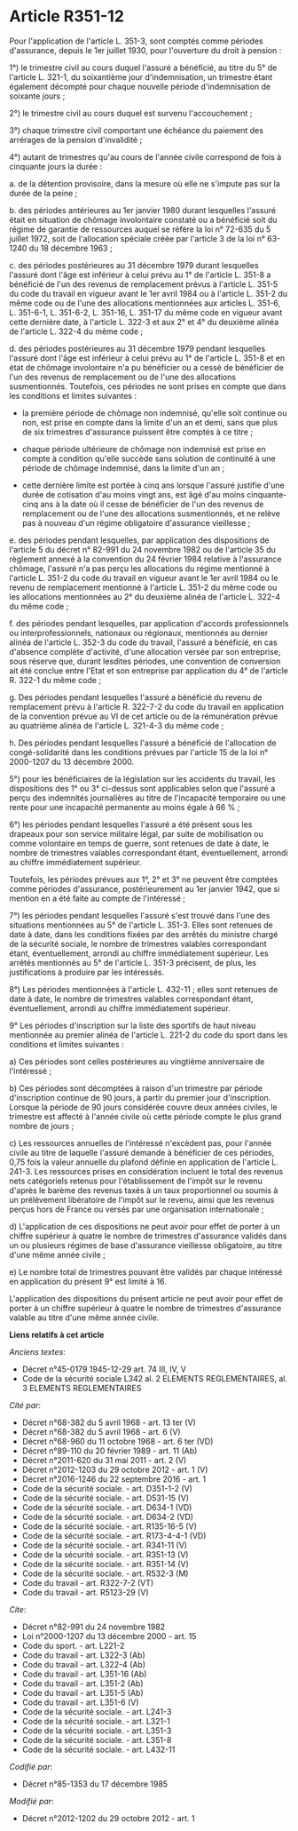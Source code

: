 # Article R351-12

Pour l'application de l'article L. 351-3, sont comptés comme périodes d'assurance, depuis le 1er juillet 1930, pour
l'ouverture du droit à pension : 

1°) le trimestre civil au cours duquel l'assuré a bénéficié, au titre du 5° de l'article L. 321-1, du soixantième jour
d'indemnisation, un trimestre étant également décompté pour chaque nouvelle période d'indemnisation de soixante jours ; 

2°) le trimestre civil au cours duquel est survenu l'accouchement ; 

3°) chaque trimestre civil comportant une échéance du paiement des arrérages de la pension d'invalidité ; 

4°) autant de trimestres qu'au cours de l'année civile correspond de fois à cinquante jours la durée : 

a. de la détention provisoire, dans la mesure où elle ne s'impute pas sur la durée de la peine ; 

b. des périodes antérieures au 1er janvier 1980 durant lesquelles l'assuré était en situation de chômage involontaire
constaté ou a bénéficié soit du régime de garantie de ressources auquel se réfère la loi n° 72-635 du 5 juillet 1972, soit de
l'allocation spéciale créée par l'article 3 de la loi n° 63-1240 du 18 décembre 1963 ; 

c. des périodes postérieures au 31 décembre 1979 durant lesquelles l'assuré dont l'âge est inférieur à celui prévu au 1° de
l'article L. 351-8 a bénéficié de l'un des revenus de remplacement prévus à l'article L. 351-5 du code du travail en vigueur
avant le 1er avril 1984 ou à l'article L. 351-2 du même code ou de l'une des allocations mentionnées aux articles L. 351-6,
L. 351-6-1, L. 351-6-2, L. 351-16, L. 351-17 du même code en vigueur avant cette dernière date, à l'article L. 322-3 et aux
2° et 4° du deuxième alinéa de l'article L. 322-4 du même code ; 

d. des périodes postérieures au 31 décembre 1979 pendant lesquelles l'assuré dont l'âge est inférieur à celui prévu au 1° de
l'article L. 351-8 et en état de chômage involontaire n'a pu bénéficier ou a cessé de bénéficier de l'un des revenus de
remplacement ou de l'une des allocations susmentionnés. Toutefois, ces périodes ne sont prises en compte que dans les
conditions et limites suivantes :

- la première période de chômage non indemnisé, qu'elle soit continue ou non, est prise en compte dans la limite d'un an et
demi, sans que plus de six trimestres d'assurance puissent être comptés à ce titre ;

- chaque période ultérieure de chômage non indemnisé est prise en compte à condition qu'elle succède sans solution de
continuité à une période de chômage indemnisé, dans la limite d'un an ;

- cette dernière limite est portée à cinq ans lorsque l'assuré justifie d'une durée de cotisation d'au moins vingt ans, est
âgé d'au moins cinquante-cinq ans à la date où il cesse de bénéficier de l'un des revenus de remplacement ou de l'une des
allocations susmentionnés, et ne relève pas à nouveau d'un régime obligatoire d'assurance vieillesse ; 

e. des périodes pendant lesquelles, par application des dispositions de l'article 5 du décret n° 82-991 du 24 novembre 1982
ou de l'article 35 du règlement annexé à la convention du 24 février 1984 relative à l'assurance chômage, l'assuré n'a pas
perçu les allocations du régime mentionné à l'article L. 351-2 du code du travail en vigueur avant le 1er avril 1984 ou le
revenu de remplacement mentionné à l'article L. 351-2 du même code ou les allocations mentionnées au 2° du deuxième alinéa de
l'article L. 322-4 du même code ; 

f. des périodes pendant lesquelles, par application d'accords professionnels ou interprofessionnels, nationaux ou régionaux,
mentionnés au dernier alinéa de l'article L. 352-3 du code du travail, l'assuré a bénéficié, en cas d'absence complète
d'activité, d'une allocation versée par son entreprise, sous réserve que, durant lesdites périodes, une convention de
conversion ait été conclue entre l'Etat et son entreprise par application du 4° de l'article R. 322-1 du même code ; 

g. Des périodes pendant lesquelles l'assuré a bénéficié du revenu de remplacement prévu à l'article R. 322-7-2 du code du
travail en application de la convention prévue au VI de cet article ou de la rémunération prévue au quatrième alinéa de
l'article L. 321-4-3 du même code ; 

h. Des périodes pendant lesquelles l'assuré a bénéficié de l'allocation de congé-solidarité dans les conditions prévues par
l'article 15 de la loi n° 2000-1207 du 13 décembre 2000.

5°) pour les bénéficiaires de la législation sur les accidents du travail, les dispositions des 1° ou 3° ci-dessus sont
applicables selon que l'assuré a perçu des indemnités journalières au titre de l'incapacité temporaire ou une rente pour une
incapacité permanente au moins égale à 66 % ; 

6°) les périodes pendant lesquelles l'assuré a été présent sous les drapeaux pour son service militaire légal, par suite de
mobilisation ou comme volontaire en temps de guerre, sont retenues de date à date, le nombre de trimestres valables
correspondant étant, éventuellement, arrondi au chiffre immédiatement supérieur. 

Toutefois, les périodes prévues aux 1°, 2° et 3° ne peuvent être comptées comme périodes d'assurance, postérieurement au 1er
janvier 1942, que si mention en a été faite au compte de l'intéressé ; 

7°) les périodes pendant lesquelles l'assuré s'est trouvé dans l'une des situations mentionnées au 5° de l'article L. 351-3.
Elles sont retenues de date à date, dans les conditions fixées par des arrêtés du ministre chargé de la sécurité sociale, le
nombre de trimestres valables correspondant étant, éventuellement, arrondi au chiffre immédiatement supérieur. Les arrêtés
mentionnés au 5° de l'article L. 351-3 précisent, de plus, les justifications à produire par les intéressés. 

8°) Les périodes mentionnées à l'article L. 432-11 ; elles sont retenues de date à date, le nombre de trimestres valables
correspondant étant, éventuellement, arrondi au chiffre immédiatement supérieur. 

9° Les périodes d'inscription sur la liste des sportifs de haut niveau mentionnée au premier alinéa de l'article L. 221-2 du
code du sport dans les conditions et limites suivantes : 

a) Ces périodes sont celles postérieures au vingtième anniversaire de l'intéressé ; 

b) Ces périodes sont décomptées à raison d'un trimestre par période d'inscription continue de 90 jours, à partir du premier
jour d'inscription. Lorsque la période de 90 jours considérée couvre deux années civiles, le trimestre est affecté à l'année
civile où cette période compte le plus grand nombre de jours ; 

c) Les ressources annuelles de l'intéressé n'excèdent pas, pour l'année civile au titre de laquelle l'assuré demande à
bénéficier de ces périodes, 0,75 fois la valeur annuelle du plafond définie en application de l'article L. 241-3. Les
ressources prises en considération incluent le total des revenus nets catégoriels retenus pour l'établissement de l'impôt sur
le revenu d'après le barème des revenus taxés à un taux proportionnel ou soumis à un prélèvement libératoire de l'impôt sur
le revenu, ainsi que les revenus perçus hors de France ou versés par une organisation internationale ; 

d) L'application de ces dispositions ne peut avoir pour effet de porter à un chiffre supérieur à quatre le nombre de
trimestres d'assurance validés dans un ou plusieurs régimes de base d'assurance vieillesse obligatoire, au titre d'une même
année civile ; 

e) Le nombre total de trimestres pouvant être validés par chaque intéressé en application du présent 9° est limité à 16. 

L'application des dispositions du présent article ne peut avoir pour effet de porter à un chiffre supérieur à quatre le
nombre de trimestres d'assurance valable au titre d'une même année civile.

**Liens relatifs à cet article**

_Anciens textes_:

  - Décret n°45-0179 1945-12-29 art. 74 III, IV, V
  - Code de la sécurité sociale L342 al. 2 ELEMENTS REGLEMENTAIRES, al. 3 ELEMENTS REGLEMENTAIRES

_Cité par_:

  - Décret n°68-382 du 5 avril 1968 - art. 13 ter (V)
  - Décret n°68-382 du 5 avril 1968 - art. 6 (V)
  - Décret n°68-960 du 11 octobre 1968 - art. 6 ter (VD)
  - Décret n°89-110 du 20 février 1989 - art. 11 (Ab)
  - Décret n°2011-620 du 31 mai 2011 - art. 2 (V)
  - Décret n°2012-1203 du 29 octobre 2012 - art. 1 (V)
  - Décret n°2016-1246 du 22 septembre 2016 - art. 1
  - Code de la sécurité sociale. - art. D351-1-2 (V)
  - Code de la sécurité sociale. - art. D531-15 (V)
  - Code de la sécurité sociale. - art. D634-1 (VD)
  - Code de la sécurité sociale. - art. D634-2 (VD)
  - Code de la sécurité sociale. - art. R135-16-5 (V)
  - Code de la sécurité sociale. - art. R173-4-4-1 (VD)
  - Code de la sécurité sociale. - art. R341-11 (V)
  - Code de la sécurité sociale. - art. R351-13 (V)
  - Code de la sécurité sociale. - art. R351-14 (V)
  - Code de la sécurité sociale. - art. R532-3 (M)
  - Code du travail - art. R322-7-2 (VT)
  - Code du travail - art. R5123-29 (V)

_Cite_:

  - Décret n°82-991 du 24 novembre 1982
  - Loi n°2000-1207 du 13 décembre 2000 - art. 15
  - Code du sport. - art. L221-2
  - Code du travail - art. L322-3 (Ab)
  - Code du travail - art. L322-4 (Ab)
  - Code du travail - art. L351-16 (Ab)
  - Code du travail - art. L351-2 (Ab)
  - Code du travail - art. L351-5 (Ab)
  - Code du travail - art. L351-6 (V)
  - Code de la sécurité sociale. - art. L241-3
  - Code de la sécurité sociale. - art. L321-1
  - Code de la sécurité sociale. - art. L351-3
  - Code de la sécurité sociale. - art. L351-8
  - Code de la sécurité sociale. - art. L432-11

_Codifié par_:

  - Décret n°85-1353 du 17 décembre 1985

_Modifié par_:

  - Décret n°2012-1202 du 29 octobre 2012 - art. 1
